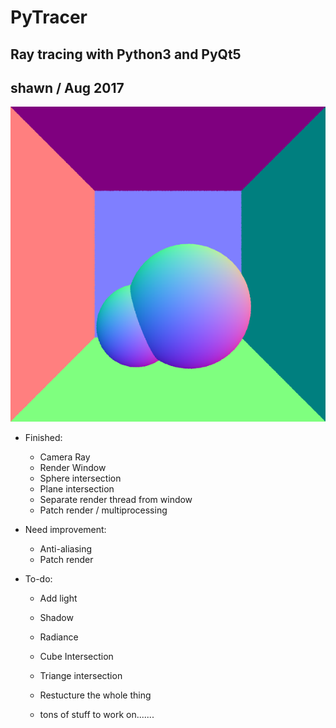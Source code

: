# PyTracer

## Ray tracing with Python3 and PyQt5

## shawn / Aug 2017

![alt text](test.png)

* Finished:
  * Camera Ray
  * Render Window
  * Sphere intersection
  * Plane intersection
  * Separate render thread from window
  * Patch render / multiprocessing

* Need improvement:
  * Anti-aliasing
  * Patch render

* To-do:
  * Add light
  * Shadow
  * Radiance
  * Cube Intersection
  * Triange intersection
  * Restucture the whole thing


  * tons of stuff to work on.......